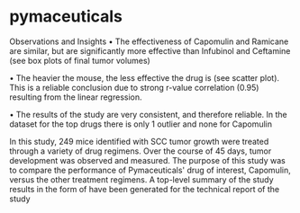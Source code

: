 # pymaceuticals
Observations and Insights
•	The effectiveness of Capomulin and Ramicane are similar, but are significantly more effective than Infubinol and Ceftamine (see box plots of final tumor volumes)

•	The heavier the mouse, the less effective the drug is (see scatter plot). This is a reliable conclusion due to strong r-value correlation (0.95) resulting from the linear regression.

•	The results of the study are very consistent, and therefore reliable. In the dataset for the top drugs there is only 1 outlier and none for Capomulin

In this study, 249 mice identified with SCC tumor growth were treated through a variety of drug regimens. Over the course of 45 days, tumor development was observed and measured. The purpose of this study was to compare the performance of Pymaceuticals' drug of interest, Capomulin, versus the other treatment regimens. A top-level summary of the study results in the form of have been generated for the technical report of the study
